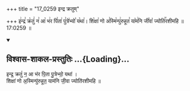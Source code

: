 +++
title = "17_0259 इन्द्र क्रतुम्"

+++
इ꣢न्द्र꣣ क्र꣡तुं꣢ न꣣ आ꣡ भ꣢र पि꣣ता꣢ पु꣣त्रे꣢भ्यो꣣ य꣡था꣢। शि꣡क्षा꣢ णो अ꣣स्मि꣡न्पु꣢रुहूत꣣ या꣡म꣢नि जी꣣वा꣡ ज्योति꣢꣯रशीमहि ॥ 17:0259 ॥

<div class="js_include" newlevelforh1="2" title="विश्वास-शाकल-प्रस्तुतिः" unfilled url="/vedAH_Rk/shAkalam/saMhitA/vishvAsa-prastutiH/07/032/26_indra_kratuM.md">
<details open><summary><h2>विश्वास-शाकल-प्रस्तुतिः ...{Loading}...</h2></summary>


इन्द्र॒ क्रतुं॑ न॒ आ भ॑र पि॒ता पु॒त्रेभ्यो॒ यथा॑ ।  
शिक्षा॑ णो अ॒स्मिन्पु॑रुहूत॒ याम॑नि जी॒वा ज्योति॑रशीमहि ॥

</details>
</div>